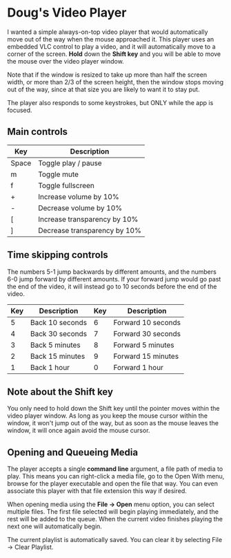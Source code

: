 ﻿# Doug's Video Player

I wanted a simple always-on-top video player that would automatically move out
of the way when the mouse approached it. This player uses an embedded 
VLC control to play a video, and 
it will automatically move to a corner of the screen. **Hold** down the **Shift key** 
and you will be able to move the mouse over the video player window.

Note that if the window is resized to take up more than half the screen width,
or more than 2/3 of the screen height, then the window stops moving out of the way,
since at that size you are likely to want it to stay put.


The player also responds to some keystrokes, but ONLY while the app is focused.

## Main controls

| Key   | Description                  |
|-------|------------------------------|
| Space | Toggle play / pause          |
| m     | Toggle mute                  |
| f     | Toggle fullscreen            |
| +     | Increase volume by 10%       |
| -     | Decrease volume by 10%       |
| [     | Increase transparency by 10% |
| ]     | Decrease transparency by 10% |

## Time skipping controls

The numbers 5-1 jump backwards by different amounts, and the numbers 6-0
jump forward by different amounts. If your forward jump would go past the end of
the video, it will instead go to 10 seconds before the end of the video.

| Key | Description     | Key | Description        |
|-----|-----------------|-----|--------------------|
| 5   | Back 10 seconds | 6   | Forward 10 seconds |
| 4   | Back 30 seconds | 7   | Forward 30 seconds |
| 3   | Back 5 minutes  | 8   | Forward 5 minutes  |
| 2   | Back 15 minutes | 9   | Forward 15 minutes |
| 1   | Back 1 hour     | 0   | Forward 1 hour     |

## Note about the Shift key

You only need to hold down the Shift key until the pointer moves within the
video player window. As long as you keep the mouse cursor within the window,
it won't jump out of the way, but as soon as the mouse leaves the window, it
will once again avoid the mouse cursor.

## Opening and Queueing Media

The player accepts a single **command line** argument, a file path of media to play.
This means you can right-click a media file, go to the Open With menu, browse
for the player executable and open the file that way. You can even associate this
player with that file extension this way if desired.

When opening media using the **File -> Open** menu option, you can select 
multiple files. The first file selected will begin playing immediately, 
and the rest will be added to the queue. When the current video finishes 
playing the next one will automatically begin.

The current playlist is automatically saved. You can clear it by selecting
File -> Clear Playlist.
